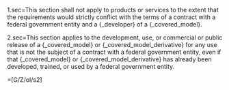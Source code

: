 1.sec=This section shall not apply to products or services to the extent that the requirements would strictly conflict with the terms of a contract with a federal government entity and a {_developer} of a {_covered_model}.

2.sec=This section applies to the development, use, or commercial or public release of a {_covered_model} or {_covered_model_derivative} for any use that is not the subject of a contract with a federal government entity, even if that {_covered_model} or {_covered_model_derivative} has already been developed, trained, or used by a federal government entity.

=[G/Z/ol/s2]
